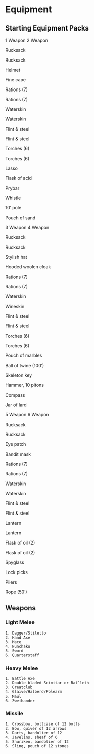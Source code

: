 # Equipment

## Starting Equipment Packs
1
Weapon
2
Weapon

Rucksack

Rucksack

Helmet

Fine cape

Rations (7)

Rations (7)

Waterskin

Waterskin

Flint & steel

Flint & steel

Torches (6)

Torches (6)

Lasso

Flask of acid

Prybar

Whistle

10’ pole

Pouch of sand




3
Weapon
4
Weapon

Rucksack

Rucksack

Stylish hat

Hooded woolen cloak

Rations (7)

Rations (7)

Waterskin

Wineskin

Flint & steel

Flint & steel

Torches (6)

Torches (6)

Pouch of marbles

Ball of twine (100’)

Skeleton key

Hammer, 10 pitons

Compass

Jar of lard




5
Weapon
6
Weapon

Rucksack

Rucksack

Eye patch

Bandit mask

Rations (7)

Rations (7)

Waterskin

Waterskin

Flint & steel

Flint & steel

Lantern

Lantern

Flask of oil (2)

Flask of oil (2)

Spyglass

Lock picks

Pliers

Rope (50’)

## Weapons
### Light Melee
    1. Dagger/Stiletto
    2. Hand Axe
    3. Mace
    4. Nunchaku
    5. Sword
    6. Quarterstaff
### Heavy Melee
    1. Battle Axe
    2. Double-bladed Scimitar or Bat’leth
    3. Greatclub
    4. Glaive/Halberd/Polearm
    5. Maul
    6. Zweihander
### Missile
    1. Crossbow, boltcase of 12 bolts
    2. Bow, quiver of 12 arrows
    3. Darts, bandolier of 12
    4. Javelins, sheaf of 6
    5. Shuriken, bandolier of 12
    6. Sling, pouch of 12 stones
